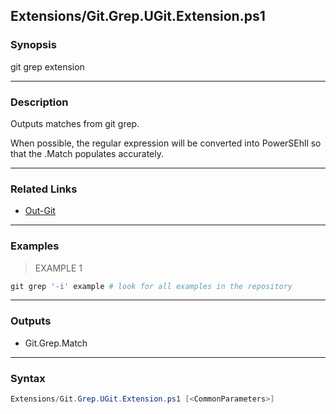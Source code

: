 Extensions/Git.Grep.UGit.Extension.ps1
--------------------------------------

### Synopsis
git grep extension

---

### Description

Outputs matches from git grep.

When possible, the regular expression will be converted into PowerSEhll so that the .Match populates accurately.

---

### Related Links
* [Out-Git](Out-Git.md)

---

### Examples
> EXAMPLE 1

```PowerShell
git grep '-i' example # look for all examples in the repository
```

---

### Outputs
* Git.Grep.Match

---

### Syntax
```PowerShell
Extensions/Git.Grep.UGit.Extension.ps1 [<CommonParameters>]
```
